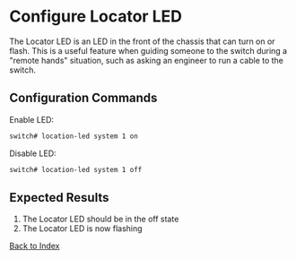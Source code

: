 # Configure Locator LED

The Locator LED is an LED in the front of the chassis that can turn on or flash.
This is a useful feature when guiding someone to the switch during a "remote hands" situation,
such as asking an engineer to run a cable to the switch.

## Configuration Commands

Enable LED:

```bash
switch# location-led system 1 on
```

Disable LED:

```bash
switch# location-led system 1 off
```

## Expected Results

1. The Locator LED should be in the off state
2. The Locator LED is now flashing

[Back to Index](index.md)
